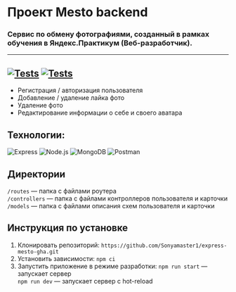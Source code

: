 # Проект Mesto backend
### Сервис по обмену фотографиями, созданный в рамках обучения в Яндекс.Практикум (Веб-разработчик).
---
[![Tests](../../actions/workflows/tests-13-sprint.yml/badge.svg)](../../actions/workflows/tests-13-sprint.yml) [![Tests](../../actions/workflows/tests-14-sprint.yml/badge.svg)](../../actions/workflows/tests-14-sprint.yml)
---
- Регистрация / авторизация пользователя
- Добавление / удаление лайка фото
- Удаление фото
- Редактирование информации о себе и своего аватара

## Технологии:
![Express](https://img.shields.io/badge/-Express-090909?style=for-the-badge&logo=Express)
![Node.js](https://img.shields.io/badge/-Node.js-090909?style=for-the-badge&logo=Node.js)
![MongoDB](https://img.shields.io/badge/-MongoDB-090909?style=for-the-badge&logo=MongoDB)
![Postman](https://img.shields.io/badge/-Postman-090909?style=for-the-badge&logo=Postman)
## Директории
`/routes` — папка с файлами роутера  
`/controllers` — папка с файлами контроллеров пользователя и карточки   
`/models` — папка с файлами описания схем пользователя и карточки  
  

## Инструкция по установке
1. Клонировать репозиторий:
`https://github.com/Sonyamaster1/express-mesto-gha.git`
2. Установить зависимости:
`npm ci`
3. Запустить приложение в режиме разработки:
`npm run start` — запускает сервер   
`npm run dev` — запускает сервер с hot-reload



